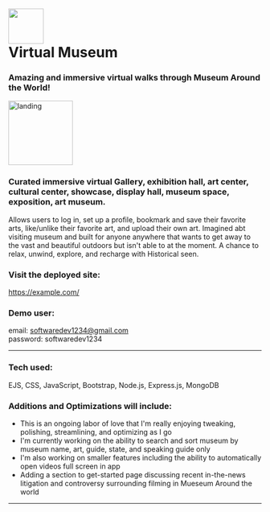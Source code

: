 # <img src="https://user-images.githubusercontent.com/118621709/236121650-f202bc7c-8923-4216-b108-a8baf311db88.png" width="70"/><br>Virtual Museum

### Amazing and immersive virtual walks through Museum Around the World!
<img width="128" height="128" alt="landing" src="https://user-images.githubusercontent.com/118621709/235505359-08d69f80-39f9-42c8-9909-2e07d01db56a.png">

### Curated immersive virtual Gallery, exhibition hall, art center, cultural center, showcase, display hall, museum space, exposition, art museum.

Allows users to log in, set up a profile, bookmark and save their favorite arts, like/unlike their favorite art, and upload their own art. Imagined abt visiting museum and built for anyone anywhere that wants to get away to the vast and beautiful outdoors but isn't able to at the moment. A chance to relax, unwind, explore, and recharge with Historical seen. 

### Visit the deployed site:
https://example.com/<br>

### Demo user:
email: softwaredev1234@gmail.com<br>
password: softwaredev1234

---

### Tech used:
EJS, CSS, JavaScript, Bootstrap, Node.js, Express.js, MongoDB

### Additions and Optimizations will include:
- This is an ongoing labor of love that I'm really enjoying tweaking, polishing, streamlining, and optimizing as I go
- I'm currently working on the ability to search and sort museum by museum name, art, guide, state, and speaking guide only 
- I'm also working on smaller features including the ability to automatically open videos full screen in app
- Adding a section to get-started page discussing recent in-the-news litigation and controversy surrounding filming in Mueseum Around the world
---
